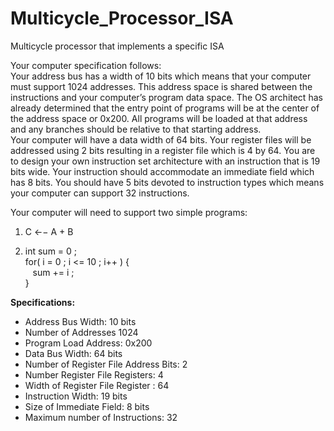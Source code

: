 # Multicycle_Processor_ISA
Multicycle processor that implements a specific ISA

Your computer specification follows: </br>
Your address bus has a width of 10 bits which means that your computer must support 1024
addresses. This address space is shared between the instructions and your computer’s program data
space. The OS architect has already determined that the entry point of programs will be at the
center of the address space or 0x200. All programs will be loaded at that address and any branches
should be relative to that starting address. <br>
Your computer will have a data width of 64 bits. Your register files will be addressed using 2
bits resulting in a register file which is 4 by 64.
You are to design your own instruction set architecture with an instruction that is 19 bits wide.
Your instruction should accommodate an immediate field which has 8 bits. You should have 5 bits
devoted to instruction types which means your computer can support 32 instructions.

Your computer will need to support two simple programs: </br>
1) C ←− A + B </br>

2) int sum = 0 ; </br>
   for( i = 0 ; i <= 10 ; i++ ) { </br>
   &nbsp;&nbsp;&nbsp;sum += i ; </br>
   } </br>

**Specifications:**
- Address Bus Width: 10 bits
- Number of Addresses 1024
- Program Load Address: 0x200
- Data Bus Width: 64 bits
- Number of Register File Address Bits: 2
- Number Register File Registers: 4
- Width of Register File Register : 64
- Instruction Width: 19 bits
- Size of Immediate Field: 8 bits
- Maximum number of Instructions: 32
